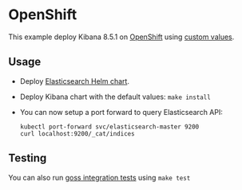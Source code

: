# OpenShift

This example deploy Kibana 8.5.1 on [OpenShift][] using [custom values][].

## Usage

* Deploy [Elasticsearch Helm chart][].

* Deploy Kibana chart with the default values: `make install`

* You can now setup a port forward to query Elasticsearch API:

  ```
  kubectl port-forward svc/elasticsearch-master 9200
  curl localhost:9200/_cat/indices
  ```

## Testing

You can also run [goss integration tests][] using `make test`


[custom values]: https://github.com/elastic/helm-charts/tree/main/elasticsearch/examples/openshift/values.yaml
[elasticsearch helm chart]: https://github.com/elastic/helm-charts/tree/main/elasticsearch/examples/openshift/
[goss integration tests]: https://github.com/elastic/helm-charts/tree/main/elasticsearch/examples/openshift/test/goss.yaml
[openshift]: https://www.openshift.com/
